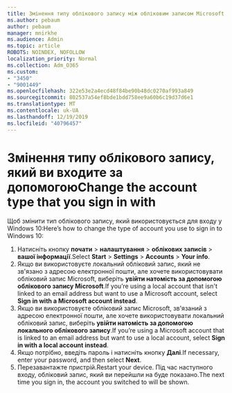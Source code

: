 ```yaml
---
title: Змінення типу облікового запису між обліковим записом Microsoft і локальним обліковим записом
ms.author: pebaum
author: pebaum
manager: mnirkhe
ms.audience: Admin
ms.topic: article
ROBOTS: NOINDEX, NOFOLLOW
localization_priority: Normal
ms.collection: Adm_O365
ms.custom:
- "3450"
- "9001449"
ms.openlocfilehash: 322e53e2a4ecd48f84be90b48dc0270af993a849
ms.sourcegitcommit: 802537a54ef8bde1bdd758ee9a60b6c19d37d6e1
ms.translationtype: MT
ms.contentlocale: uk-UA
ms.lasthandoff: 12/19/2019
ms.locfileid: "40796457"
---
```

# <a name="change-the-account-type-that-you-sign-in-with"></a><span data-ttu-id="3e97a-102">Змінення типу облікового запису, який ви входите за допомогою</span><span class="sxs-lookup"><span data-stu-id="3e97a-102">Change the account type that you sign in with</span></span>

<span data-ttu-id="3e97a-103">Щоб змінити тип облікового запису, який використовується для входу у Windows 10:</span><span class="sxs-lookup"><span data-stu-id="3e97a-103">Here’s how to change the type of account you use to sign in to Windows 10:</span></span>

1. <span data-ttu-id="3e97a-104">Натисніть кнопку **почати** > **налаштування** > **облікових записів** > **вашої інформації**.</span><span class="sxs-lookup"><span data-stu-id="3e97a-104">Select **Start** > **Settings** > **Accounts** > **Your info**.</span></span>
2. <span data-ttu-id="3e97a-105">Якщо ви використовуєте локальний обліковий запис, який не зв'язано з адресою електронної пошти, але хочете використовувати обліковий запис Microsoft, виберіть **увійти натомість за допомогою облікового запису Microsoft**.</span><span class="sxs-lookup"><span data-stu-id="3e97a-105">If you’re using a local account that isn't linked to an email address but want to use a Microsoft account, select **Sign in with a Microsoft account instead**.</span></span>
3. <span data-ttu-id="3e97a-106">Якщо ви використовуєте обліковий запис Microsoft, зв'язаний з адресою електронної пошти, але хочете використовувати локальний обліковий запис, виберіть **увійти натомість за допомогою локального облікового запису**.</span><span class="sxs-lookup"><span data-stu-id="3e97a-106">If you’re using a Microsoft account that is linked to an email address but want to use a local account, select **Sign in with a local account instead**.</span></span>
4. <span data-ttu-id="3e97a-107">Якщо потрібно, введіть пароль і натисніть кнопку **Далі**.</span><span class="sxs-lookup"><span data-stu-id="3e97a-107">If necessary, enter your password, and then select **Next**.</span></span>
5. <span data-ttu-id="3e97a-108">Перезавантажте пристрій.</span><span class="sxs-lookup"><span data-stu-id="3e97a-108">Restart your device.</span></span> <span data-ttu-id="3e97a-109">Під час наступного входу, обліковий запис, який ви перейшли на буде показано.</span><span class="sxs-lookup"><span data-stu-id="3e97a-109">The next time you sign in, the account you switched to will be shown.</span></span>